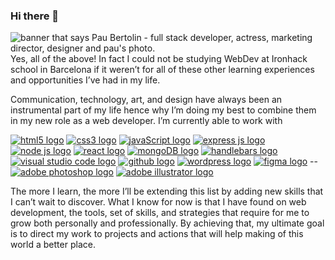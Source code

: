 ### Hi there 👋
<img src="/images/pau-bertolin.png" alt="banner that says Pau Bertolin - full stack developer, actress, marketing director, designer and pau's photo.">
Yes, all of the above! In fact I could not be studying WebDev at Ironhack school in Barcelona if it weren’t for all of these other learning experiences and opportunities I’ve had in my life.

Communication, technology, art, and design have always been an instrumental part of my life hence why I’m doing my best to combine them in my new role as a web developer. I’m currently able to work with 

<a href="#"><img src="/images/tools/html-5.png" alt="html5 logo"></a>
<a href="#"><img src="/images/tools/css-3.png" alt="css3 logo"></a>
<a href="#"><img src="/images/tools/js.png" alt="javaScript logo"></a>
<a href="#"><img src="/images/tools/express.png" alt="express js logo"></a>
<a href="#"><img src="/images/tools/node.png" alt="node js logo"></a>
<a href="#"><img src="/images/tools/atom.png" alt="react logo"></a>
<a href="#"><img src="/images/tools/mongoDB.png" alt="mongoDB logo"></a>
<a href="#"><img src="/images/tools/hbs.png" alt="handlebars logo"></a>
<a href="#"><img src="/images/tools/visualcode.png" alt="visual studio code logo"></a>
<a href="#"><img src="/images/tools/github.png" alt="github logo"></a>
<a href="#"><img src="/images/tools/wordpress-logo.png" alt="wordpress logo"></a>
<a href="#"><img src="/images/tools/figma.png" alt="figma logo"></a>
--<a href="#"><img src="/images/tools/photoshop.png" alt="adobe photoshop logo"></a>
<a href="#"><img src="/images/tools/illustrator-adobe.png" alt="adobe illustrator logo"></a>

The more I learn, the more I’ll be extending this list by adding new skills that I can’t wait to discover. What I know for now is that I have found on web development, the tools, set of skills, and strategies that require for me to grow both personally and professionally. 
By achieving that, my ultimate goal is to direct my work to projects and actions that will help making of this world a better place.
<!--
**paubertolinros/paubertolinros** is a ✨ _special_ ✨ repository because its `README.md` (this file) appears on your GitHub profile.

Here are some ideas to get you started:

- 🔭 I’m currently working on ...
- 🌱 I’m currently learning ...
- 👯 I’m looking to collaborate on ...
- 🤔 I’m looking for help with ...
- 💬 Ask me about ...
- 📫 How to reach me: ...
- 😄 Pronouns: ...
- ⚡ Fun fact: ...
-->
